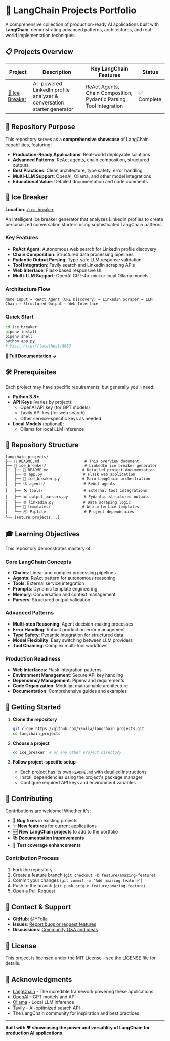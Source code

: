 # 🚀 LangChain Projects Portfolio

A comprehensive collection of production-ready AI applications built with **LangChain**, demonstrating advanced patterns, architectures, and real-world implementation techniques.

## 📋 Projects Overview

| Project | Description | Key LangChain Features | Status |
|---------|-------------|------------------------|--------|
| [🧊 Ice Breaker](#-ice-breaker) | AI-powered LinkedIn profile analyzer & conversation starter generator | ReAct Agents, Chain Composition, Pydantic Parsing, Tool Integration | ✅ Complete |

## 🎯 Repository Purpose

This repository serves as a **comprehensive showcase** of LangChain capabilities, featuring:

- **Production-Ready Applications**: Real-world deployable solutions
- **Advanced Patterns**: ReAct agents, chain composition, structured outputs
- **Best Practices**: Clean architecture, type safety, error handling
- **Multi-LLM Support**: OpenAI, Ollama, and other model integrations
- **Educational Value**: Detailed documentation and code comments

## 🧊 Ice Breaker

**Location**: [`/ice_breaker`](./ice_breaker)

An intelligent ice breaker generator that analyzes LinkedIn profiles to create personalized conversation starters using sophisticated LangChain patterns.

### Key Features
- **ReAct Agent**: Autonomous web search for LinkedIn profile discovery
- **Chain Composition**: Structured data processing pipelines
- **Pydantic Output Parsing**: Type-safe LLM response validation
- **Tool Integration**: Tavily search and LinkedIn scraping APIs
- **Web Interface**: Flask-based responsive UI
- **Multi-LLM Support**: OpenAI GPT-4o-mini or local Ollama models

### Architecture Flow
```
Name Input → ReAct Agent (URL Discovery) → LinkedIn Scraper → LLM Chain → Structured Output → Web Interface
```

### Quick Start
```bash
cd ice_breaker
pipenv install
pipenv shell
python app.py
# Visit http://localhost:8080
```

**[📖 Full Documentation →](./ice_breaker/README.md)**

## 🛠️ Prerequisites

Each project may have specific requirements, but generally you'll need:

- **Python 3.8+**
- **API Keys** (varies by project):
  - OpenAI API key (for GPT models)
  - Tavily API key (for web search)
  - Other service-specific keys as needed
- **Local Models** (optional):
  - Ollama for local LLM inference

## 📁 Repository Structure

```
langchain_projects/
├── 📄 README.md                    # This overview document
├── 🧊 ice_breaker/                 # LinkedIn ice breaker generator
│   ├── 📄 README.md               # Detailed project documentation
│   ├── 🌐 app.py                  # Flask web application
│   ├── 🧠 ice_breaker.py          # Main LangChain orchestration
│   ├── 🔍 agents/                 # ReAct agents
│   ├── 🛠️ tools/                  # External tool integrations
│   ├── 📊 output_parsers.py       # Pydantic structured outputs
│   ├── 🌐 linkedin.py             # Data scraping logic
│   ├── 🎨 templates/              # Web interface templates
│   └── 📦 Pipfile                 # Project dependencies
└── [Future projects...]
```

## 🎓 Learning Objectives

This repository demonstrates mastery of:

### Core LangChain Concepts
- **Chains**: Linear and complex processing pipelines
- **Agents**: ReAct pattern for autonomous reasoning
- **Tools**: External service integration
- **Prompts**: Dynamic template engineering
- **Memory**: Conversation and context management
- **Parsers**: Structured output validation

### Advanced Patterns
- **Multi-step Reasoning**: Agent decision-making processes
- **Error Handling**: Robust production error management
- **Type Safety**: Pydantic integration for structured data
- **Model Flexibility**: Easy switching between LLM providers
- **Tool Chaining**: Complex multi-tool workflows

### Production Readiness
- **Web Interfaces**: Flask integration patterns
- **Environment Management**: Secure API key handling
- **Dependency Management**: Pipenv and requirements
- **Code Organization**: Modular, maintainable architecture
- **Documentation**: Comprehensive guides and examples

## 🚀 Getting Started

1. **Clone the repository**
   ```bash
   git clone https://github.com/YFolla/langchain_projects.git
   cd langchain_projects
   ```

2. **Choose a project**
   ```bash
   cd ice_breaker  # or any other project directory
   ```

3. **Follow project-specific setup**
   - Each project has its own `README.md` with detailed instructions
   - Install dependencies using the project's package manager
   - Configure required API keys and environment variables

## 🤝 Contributing

Contributions are welcome! Whether it's:

- 🐛 **Bug fixes** in existing projects
- ✨ **New features** for current applications  
- 🆕 **New LangChain projects** to add to the portfolio
- 📚 **Documentation improvements**
- 🧪 **Test coverage enhancements**

### Contribution Process
1. Fork the repository
2. Create a feature branch (`git checkout -b feature/amazing-feature`)
3. Commit your changes (`git commit -m 'Add amazing feature'`)
4. Push to the branch (`git push origin feature/amazing-feature`)
5. Open a Pull Request

## 📧 Contact & Support

- **GitHub**: [@YFolla](https://github.com/YFolla)
- **Issues**: [Report bugs or request features](https://github.com/YFolla/langchain_projects/issues)
- **Discussions**: [Community Q&A and ideas](https://github.com/YFolla/langchain_projects/discussions)

## 📝 License

This project is licensed under the MIT License - see the [LICENSE](LICENSE) file for details.

## 🙏 Acknowledgments

- [LangChain](https://langchain.com/) - The incredible framework powering these applications
- [OpenAI](https://openai.com/) - GPT models and API
- [Ollama](https://ollama.ai/) - Local LLM inference
- [Tavily](https://tavily.com/) - AI-optimized search API
- The LangChain community for inspiration and best practices

---

**Built with ❤️ showcasing the power and versatility of LangChain for production AI applications.** 